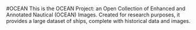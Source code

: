 #OCEAN
This is the OCEAN Project: an Open Collection of Enhanced and Annotated Nautical (OCEAN) Images. Created for research purposes, it provides a large dataset of ships, complete with historical data and images.
